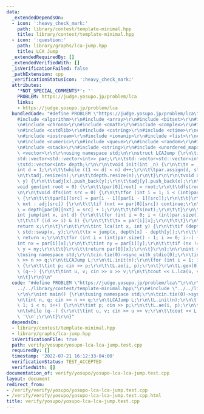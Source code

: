 ```yaml
---
data:
  _extendedDependsOn:
  - icon: ':heavy_check_mark:'
    path: library/contest/template-minimal.hpp
    title: library/contest/template-minimal.hpp
  - icon: ':question:'
    path: library/graphs/lca-jump.hpp
    title: LCA Jump
  _extendedRequiredBy: []
  _extendedVerifiedWith: []
  _isVerificationFailed: false
  _pathExtension: cpp
  _verificationStatusIcon: ':heavy_check_mark:'
  attributes:
    '*NOT_SPECIAL_COMMENTS*': ''
    PROBLEM: https://judge.yosupo.jp/problem/lca
    links:
    - https://judge.yosupo.jp/problem/lca
  bundledCode: "#define PROBLEM \"https://judge.yosupo.jp/problem/lca\"\r\n\r\n\r\n\
    #include <algorithm>\r\n#include <array>\r\n#include <bitset>\r\n#include <cassert>\r\
    \n#include <chrono>\r\n#include <cmath>\r\n#include <complex>\r\n#include <cstdio>\r\
    \n#include <cstdlib>\r\n#include <cstring>\r\n#include <ctime>\r\n#include <deque>\r\
    \n#include <iostream>\r\n#include <iomanip>\r\n#include <list>\r\n#include <map>\r\
    \n#include <numeric>\r\n#include <queue>\r\n#include <random>\r\n#include <set>\r\
    \n#include <stack>\r\n#include <string>\r\n#include <unordered_map>\r\n#include\
    \ <vector>\r\n\r\nusing namespace std;\n\r\nstruct LCAJump {\r\n\tint n;\r\n\t\
    std::vector<std::vector<int>> par;\r\n\tstd::vector<std::vector<int>> adj;\r\n\
    \tstd::vector<int> depth;\r\n\r\n\tvoid init(int _n) {\r\n\t\tn = _n;\r\n\t\t\
    int d = 1;\r\n\t\twhile ((1 << d) < n) d++;\r\n\t\tpar.assign(d, std::vector<int>(n));\r\
    \n\t\tadj.resize(n);\r\n\t\tdepth.resize(n);\r\n\t}\r\n\r\n\tvoid ae(int x, int\
    \ y) {\r\n\t\tadj[x].push_back(y);\r\n\t\tadj[y].push_back(x);\r\n\t}\r\n\r\n\t\
    void gen(int root = 0) {\r\n\t\tpar[0][root] = root;\r\n\t\tdfs(root);\r\n\t}\r\
    \n\r\n\tvoid dfs(int src = 0) {\r\n\t\tfor (int i = 1; i < (int)par.size(); i++)\
    \ {\r\n\t\t\tpar[i][src] = par[i - 1][par[i - 1][src]];\r\n\t\t}\r\n\t\tfor (int\
    \ nxt : adj[src]) {\r\n\t\t\tif (nxt == par[0][src]) continue;\r\n\t\t\tdepth[nxt]\
    \ = depth[par[0][nxt] = src] + 1;\r\n\t\t\tdfs(nxt);\r\n\t\t}\r\n\t}\r\n\r\n\t\
    int jump(int x, int d) {\r\n\t\tfor (int i = 0; i < (int)par.size(); i++) {\r\n\
    \t\t\tif ((d >> i) & 1) {\r\n\t\t\t\tx = par[i][x];\r\n\t\t\t}\r\n\t\t}\r\n\t\t\
    return x;\r\n\t}\r\n\t\r\n\tint lca(int x, int y) {\r\n\t\tif (depth[x] < depth[y])\
    \ std::swap(x, y);\r\n\t\tx = jump(x, depth[x] - depth[y]);\r\n\t\tif (x == y)\
    \ return x;\r\n\t\tfor (int i = (int)par.size() - 1; i >= 0; i--) {\r\n\t\t\t\
    int nx = par[i][x];\r\n\t\t\tint ny = par[i][y];\r\n\t\t\tif (nx != ny) x = nx,\
    \ y = ny;\r\n\t\t}\r\n\t\treturn par[0][x];\r\n\t}\r\n};\n\r\nint main() {\r\n\
    \tusing namespace std;\r\n\tcin.tie(0)->sync_with_stdio(0);\r\n\tint n, q; cin\
    \ >> n >> q;\r\n\tLCAJump L;\r\n\tL.init(n);\r\n\tfor (int i = 1; i < n; i++)\
    \ {\r\n\t\tint p; cin >> p;\r\n\t\tL.ae(i, p);\r\n\t}\r\n\tL.gen(0);\r\n\twhile\
    \ (q--) {\r\n\t\tint u, v; cin >> u >> v;\r\n\t\tcout << L.lca(u, v) << '\\n';\r\
    \n\t}\r\n}\n"
  code: "#define PROBLEM \"https://judge.yosupo.jp/problem/lca\"\r\n\r\n#include \"\
    ../../library/contest/template-minimal.hpp\"\r\n#include \"../../library/graphs/lca-jump.hpp\"\
    \r\n\r\nint main() {\r\n\tusing namespace std;\r\n\tcin.tie(0)->sync_with_stdio(0);\r\
    \n\tint n, q; cin >> n >> q;\r\n\tLCAJump L;\r\n\tL.init(n);\r\n\tfor (int i =\
    \ 1; i < n; i++) {\r\n\t\tint p; cin >> p;\r\n\t\tL.ae(i, p);\r\n\t}\r\n\tL.gen(0);\r\
    \n\twhile (q--) {\r\n\t\tint u, v; cin >> u >> v;\r\n\t\tcout << L.lca(u, v) <<\
    \ '\\n';\r\n\t}\r\n}"
  dependsOn:
  - library/contest/template-minimal.hpp
  - library/graphs/lca-jump.hpp
  isVerificationFile: true
  path: verify/yosupo/yosupo-lca-lca-jump.test.cpp
  requiredBy: []
  timestamp: '2022-07-21 16:12:33-04:00'
  verificationStatus: TEST_ACCEPTED
  verifiedWith: []
documentation_of: verify/yosupo/yosupo-lca-lca-jump.test.cpp
layout: document
redirect_from:
- /verify/verify/yosupo/yosupo-lca-lca-jump.test.cpp
- /verify/verify/yosupo/yosupo-lca-lca-jump.test.cpp.html
title: verify/yosupo/yosupo-lca-lca-jump.test.cpp
---
```


